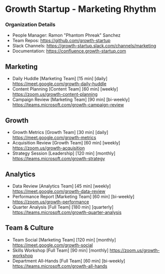 
# Growth Startup - Marketing Rhythm

### Organization Details
- People Manager: Ramon "Phantom Phreak" Sanchez
- Team Repos: https://github.com/growth-startup
- Slack Channels: https://growth-startup.slack.com/channels/marketing
- Documentation: https://confluence.growth-startup.com

## Marketing
- Daily Huddle [Marketing Team] [15 min] [daily] https://meet.google.com/growth-daily-huddle
- Content Planning [Content Team] [60 min] [weekly] https://zoom.us/growth-content-planning
- Campaign Review [Marketing Team] [90 min] [bi-weekly] https://teams.microsoft.com/growth-campaign-review

## Growth
- Growth Metrics [Growth Team] [30 min] [daily] https://meet.google.com/growth-metrics
- Acquisition Review [Growth Team] [60 min] [weekly] https://zoom.us/growth-acquisition
- Strategy Session [Leadership] [120 min] [monthly] https://teams.microsoft.com/growth-strategy

## Analytics
- Data Review [Analytics Team] [45 min] [weekly] https://meet.google.com/growth-data-review
- Performance Report [Marketing Team] [60 min] [bi-weekly] https://zoom.us/growth-performance
- Quarter Analysis [Full Team] [180 min] [quarterly] https://teams.microsoft.com/growth-quarter-analysis

## Team & Culture
- Team Social [Marketing Team] [120 min] [monthly] https://meet.google.com/growth-social
- Skills Workshop [Full Team] [90 min] [monthly] https://zoom.us/growth-workshop
- Department All-Hands [Full Team] [60 min] [bi-weekly] https://teams.microsoft.com/growth-all-hands
